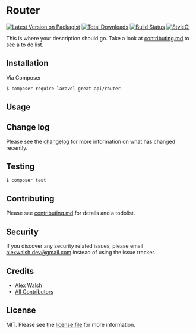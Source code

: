 # Router

[![Latest Version on Packagist][ico-version]][link-packagist]
[![Total Downloads][ico-downloads]][link-downloads]
[![Build Status][ico-travis]][link-travis]
[![StyleCI][ico-styleci]][link-styleci]

This is where your description should go. Take a look at [contributing.md](contributing.md) to see a to do list.

## Installation

Via Composer

``` bash
$ composer require laravel-great-api/router
```

## Usage

## Change log

Please see the [changelog](changelog.md) for more information on what has changed recently.

## Testing

``` bash
$ composer test
```

## Contributing

Please see [contributing.md](contributing.md) for details and a todolist.

## Security

If you discover any security related issues, please email alexwalsh.dev@gmail.com instead of using the issue tracker.

## Credits

- [Alex Walsh][link-author]
- [All Contributors][link-contributors]

## License

MIT. Please see the [license file](license.md) for more information.

[ico-version]: https://img.shields.io/packagist/v/laravel-great-api/router.svg?style=flat-square
[ico-downloads]: https://img.shields.io/packagist/dt/laravel-great-api/router.svg?style=flat-square
[ico-travis]: https://img.shields.io/travis/laravel-great-api/router/master.svg?style=flat-square
[ico-styleci]: https://styleci.io/repos/12345678/shield

[link-packagist]: https://packagist.org/packages/laravel-great-api/router
[link-downloads]: https://packagist.org/packages/laravel-great-api/router
[link-travis]: https://travis-ci.org/laravel-great-api/router
[link-styleci]: https://styleci.io/repos/12345678
[link-author]: https://github.com/laravel-great-api
[link-contributors]: ../../contributors
